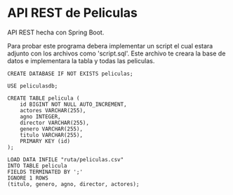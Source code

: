 # API REST de Peliculas

API REST hecha con Spring Boot.

Para probar este programa debera implementar un script el cual estara adjunto con los archivos como 'script.sql'. Este archivo te creara la base de datos e implementara la tabla y todas las peliculas.

```
CREATE DATABASE IF NOT EXISTS peliculas;

USE peliculasdb;

CREATE TABLE pelicula (
    id BIGINT NOT NULL AUTO_INCREMENT,
    actores VARCHAR(255),
    agno INTEGER,
    director VARCHAR(255),
    genero VARCHAR(255),
    titulo VARCHAR(255),
    PRIMARY KEY (id)
);

LOAD DATA INFILE "ruta/peliculas.csv"
INTO TABLE pelicula
FIELDS TERMINATED BY ';'
IGNORE 1 ROWS
(titulo, genero, agno, director, actores);
```
